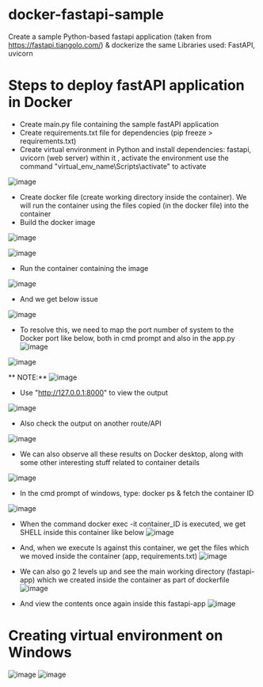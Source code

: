 # docker-fastapi-sample
Create a sample Python-based fastapi application (taken from https://fastapi.tiangolo.com/) &amp; dockerize the same
Libraries used: FastAPI, uvicorn

# Steps to deploy fastAPI application in Docker
- Create main.py file containing the sample fastAPI application
- Create requirements.txt file for dependencies (pip freeze > requirements.txt)
- Create virtual environment in Python and install dependencies: fastapi, uvicorn (web server) within it , activate the environment
use the command "virtual_env_name\Scripts\activate" to activate

![image](https://user-images.githubusercontent.com/56335301/191937343-1c0a8cf4-1a0f-42d5-926f-6695ae8e57b8.png)

- Create docker file (create working directory inside the container). We will run the container using the files copied (in the docker file) into the container
- Build the docker image 

![image](https://user-images.githubusercontent.com/56335301/191937712-c05e85a8-91c6-4014-b2c1-e63476fce727.png)

![image](https://user-images.githubusercontent.com/56335301/191938443-ab596abf-9542-4b1b-a7b5-71f57e738b53.png)


- Run the container containing the image

![image](https://user-images.githubusercontent.com/56335301/191937890-e45067b9-7891-4379-83dd-3438119b7570.png)

- And we get below issue

![image](https://user-images.githubusercontent.com/56335301/191937999-5527cad0-744d-42dd-92b6-ae4906882b51.png)

- To resolve this, we need to map the port number of system to the Docker port like below, both in cmd prompt and also in the app.py
![image](https://user-images.githubusercontent.com/56335301/191938641-435c3a16-9b67-44fa-90eb-7fa70e783cab.png)

![image](https://user-images.githubusercontent.com/56335301/191939712-324a23f2-d34d-4c8a-b296-6419c6564f4a.png)

** NOTE:**
![image](https://user-images.githubusercontent.com/56335301/191941524-1c217f92-4600-4006-9b24-d0e15fac007a.png)


- Use "http://127.0.0.1:8000" to view the output


![image](https://user-images.githubusercontent.com/56335301/191940785-f4904139-6844-40d0-a559-1dbbe5b6f0fb.png)

- Also check the output on another route/API

![image](https://user-images.githubusercontent.com/56335301/191940909-c3704429-ea0e-41a3-b864-cde9924c168f.png)

- We can also observe all these results on Docker desktop, along with some other interesting stuff related to container details

![image](https://user-images.githubusercontent.com/56335301/191941097-8810c955-a3d8-4e04-a535-aba3fb7224a7.png)

- In the cmd prompt of windows, type: docker ps & fetch the container ID

![image](https://user-images.githubusercontent.com/56335301/191942442-153653ae-0a62-4d93-9beb-567458f2c8ce.png)

 - When the command docker exec -it container_ID is executed, we get SHELL inside this container like below
 ![image](https://user-images.githubusercontent.com/56335301/191942786-6f2314c9-e4e7-47fd-aaf0-af3c32868f03.png)

- And, when we execute ls against this container, we get the files which we moved inside the container (app, requirements.txt)
![image](https://user-images.githubusercontent.com/56335301/191942939-d95bf764-5e25-4f12-9486-762d0ac98cb4.png)

- We can also go 2 levels up and see the main working directory (fastapi-app) which we created inside the container as part of dockerfile
![image](https://user-images.githubusercontent.com/56335301/191943159-ea05ef4f-70f2-46ce-8484-b86627df28e9.png)

- And view the contents once again inside this fastapi-app
![image](https://user-images.githubusercontent.com/56335301/191943286-95901b45-37f0-41c7-bcfe-57355147a6b5.png)


# Creating virtual environment on Windows
![image](https://user-images.githubusercontent.com/56335301/191947886-cfbc225e-4c1a-4bf1-8476-a37cb7904b7f.png)
![image](https://user-images.githubusercontent.com/56335301/191948101-0922fe22-def8-4705-a6f6-e50e160b3caa.png)

